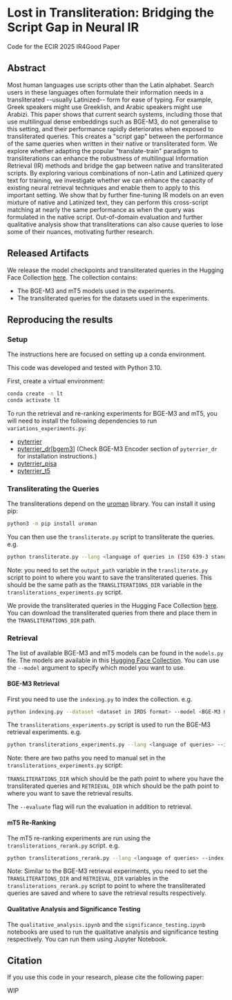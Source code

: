 # Lost in Transliteration: Bridging the Script Gap in Neural IR

Code for the ECIR 2025 IR4Good Paper

## Abstract

Most human languages use scripts other than the Latin alphabet. Search users in these languages often formulate their information needs in a transliterated --usually Latinized-- form for ease of typing. For example, Greek speakers might use Greeklish, and Arabic speakers might use Arabizi. This paper shows that current search systems, including those that use multilingual dense embeddings such as BGE-M3, do not generalise to this setting, and their performance rapidly deteriorates when exposed to transliterated queries. This creates a "script gap" between the performance of the same queries when written in their native or transliterated form. We explore whether adapting the popular "translate-train" paradigm to transliterations can enhance the robustness of multilingual Information Retrieval (IR) methods and bridge the gap between native and transliterated scripts. By exploring various combinations of non-Latin and Latinized query text for training, we investigate whether we can enhance the capacity of existing neural retrieval techniques and enable them to apply to this important setting. We show that by further fine-tuning IR models on an even mixture of native and Latinized text, they can perform this cross-script matching at nearly the same performance as when the query was formulated in the native script. Out-of-domain evaluation and further qualitative analysis show that transliterations can also cause queries to lose some of their nuances, motivating further research.

## Released Artifacts

We release the model checkpoints and transliterated queries in the Hugging Face Collection [here](https://huggingface.co/collections/andreaschari/sigir2025-lost-in-transliteration-680a15e761a763a3d7e04775). The collection contains:

- The BGE-M3 and mT5 models used in the experiments.
- The transliterated queries for the datasets used in the experiments.

## Reproducing the results

### Setup

The instructions here are focused on setting up a conda environment.

This code was developed and tested with Python 3.10.

First, create a virtual environment:

```bash
conda create -n lt
conda activate lt
```

To run the retrieval and re-ranking experiments for BGE-M3 and mT5, you will need to install the following dependencies to run `variations_experiments.py`:

- [pyterrier](https://pyterrier.readthedocs.io/)
- [pyterrier_dr[bgem3]](https://github.com/terrierteam/pyterrier_dr) (Check BGE-M3 Encoder section of `pyterrier_dr` for installation instructions.)
- [pyterrier_pisa](https://github.com/terrierteam/pyterrier_pisa)
- [pyterrier_t5](https://github.com/terrierteam/pyterrier_t5)

### Transliterating the Queries

The transliterations depend on the [uroman](https://github.com/isi-nlp/uroman) library. You can install it using pip:

```bash
python3 -m pip install uroman
```

You can then use the `transliterate.py` script to transliterate the queries. e.g.

```bash
python transliterate.py --lang <language of queries in (ISO 639-3 standard)> --dataset <dataset in IRDS format> --do_docs <if you want to transliterate the documents of the dataset instead>
```

Note: you need to set the `output_path` variable in the `transliterate.py` script to point to where you want to save the transliterated queries. This should be the same path as the `TRANSLITERATIONS_DIR` variable in the `transliterations_experiments.py` script.

We provide the transliterated queries in the Hugging Face Collection [here](https://huggingface.co/collections/andreaschari/sigir2025-lost-in-transliteration-680a15e761a763a3d7e04775). You can download the transliterated queries from there and place them in the `TRANSLITERATIONS_DIR` path.

### Retrieval

The list of available BGE-M3 and mT5 models can be found in the `models.py` file. The models are available in this [Hugging Face Collection](https://huggingface.co/collections/andreaschari/sigir2025-lost-in-transliteration-680a15e761a763a3d7e04775). You can use the `--model` argument to specify which model you want to use.

#### BGE-M3 Retrieval

First you need to use the `indexing.py` to index the collection. e.g.

```bash
python indexing.py --dataset <dataset in IRDS format> --model <BGE-M3 model>
```

The `transliterations_experiments.py` script is used to run the BGE-M3 retrieval experiments. e.g.

```bash
python transliterations_experiments.py --lang <language of queries> --index <index path> --model <BGE-M3 model>  --dataset  <dataset in IRDS format> --evaluate 
```

Note: there are two paths you need to manual set in the `transliterations_experiments.py` script:

`TRANSLITERATIONS_DIR` which should be the path point to where you have the transliterated queries and `RETRIEVAL_DIR` which should be the path point to where you want to save the retrieval results.

The `--evaluate` flag will run the evaluation in addition to retrieval.

#### mT5 Re-Ranking

The mT5 re-ranking experiments are run using the `transliterations_rerank.py` script. e.g.

```bash
python transliterations_rerank.py --lang <language of queries> --index <index path> --first_stage_model <BGE-M3 model>  --rerank_model >mT5 model> --dataset  <dataset in IRDS format> --evaluate 
```

Note: Similar to the BGE-M3 retrieval experiments, you need to set the `TRANSLITERATIONS_DIR` and `RETRIEVAL_DIR` variables in the `transliterations_rerank.py` script to point to where the transliterated queries are saved and where to save the retrieval results respectively.

#### Qualitative Analysis and Significance Testing

The `qualitative_analysis.ipynb` and the `significance_testing.ipynb` notebooks are used to run the qualitative analysis and significance testing respectively. You can run them using Jupyter Notebook.

## Citation

If you use this code in your research, please cite the following paper:

WIP